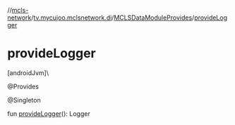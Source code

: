 //[mcls-network](../../../index.md)/[tv.mycujoo.mclsnetwork.di](../index.md)/[MCLSDataModuleProvides](index.md)/[provideLogger](provide-logger.md)

# provideLogger

[androidJvm]\

@Provides

@Singleton

fun [provideLogger](provide-logger.md)(): Logger
